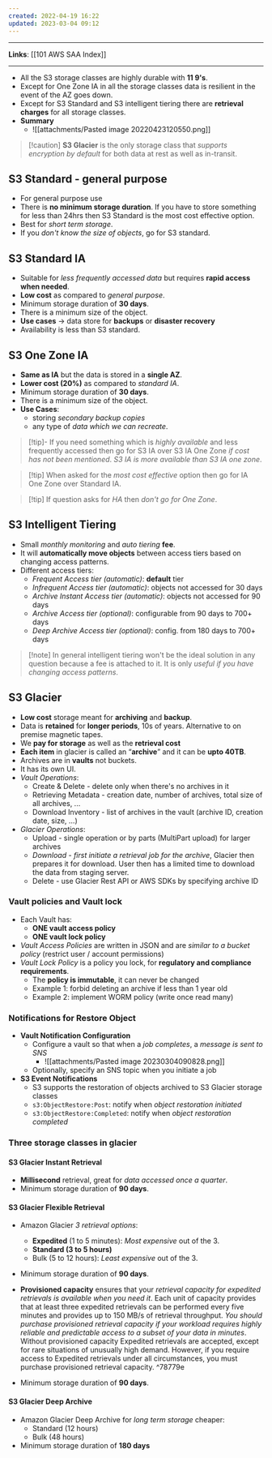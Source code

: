 ```yaml
---
created: 2022-04-19 16:22
updated: 2023-03-04 09:12
---
```

---
**Links**: [[101 AWS SAA Index]]

---
- All the S3 storage classes are highly durable with **11 9's**.
- Except for One Zone IA in all the storage classes data is resilient in the event of the AZ goes down.
- Except for S3 Standard and S3 intelligent tiering there are **retrieval charges** for all storage classes.
- **Summary**
	- ![[attachments/Pasted image 20220423120550.png]]

> [!caution] **S3 Glacier** is the only storage class that *supports encryption by default* for both data at rest as well as in-transit.

## S3 Standard - general purpose
- For general purpose use
- There is **no minimum storage duration**. If you have to store something for less than 24hrs then S3 Standard is the most cost effective option.
- Best for *short term storage*.
- If you *don't know the size of objects*, go for S3 standard.

## S3 Standard IA
- Suitable for *less frequently accessed data* but requires **rapid access when needed**.
- **Low cost** as compared to *general purpose*.
- Minimum storage duration of **30 days**.
- There is a minimum size of the object.
- **Use cases** → data store for **backups** or **disaster recovery**
- Availability is less than S3 standard.

## S3 One Zone IA
- **Same as IA** but the data is stored in a **single AZ**.
- **Lower cost (20%)** as compared to *standard IA*.
- Minimum storage duration of **30 days**.
- There is a minimum size of the object.
- **Use Cases**: 
	- storing *secondary backup copies* 
	- any type of *data which we can recreate*.

> [!tip]- If you need something which is *highly available* and less frequently accessed then go for S3 IA over S3 IA One Zone *if cost has not been mentioned*.
> *S3 IA is more available than S3 IA one zone*.

> [!tip] When asked for the *most cost effective* option then go for IA One Zone over Standard IA.

> [!tip] If question asks for *HA* then *don't go for One Zone*.

## S3 Intelligent Tiering
-   Small *monthly monitoring* and *auto tiering* **fee**.
-   It will **automatically move objects** between access tiers based on changing access patterns.
- Different access tiers:
	- *Frequent Access tier (automatic)*: **default** tier
	- *Infrequent Access tier (automatic)*: objects not accessed for 30 days
	- *Archive Instant Access tier (automatic)*: objects not accessed for 90 days
	- *Archive Access tier (optional)*: configurable from 90 days to 700+ days
	- *Deep Archive Access tier (optional)*: config. from 180 days to 700+ days

> [!note] In general intelligent tiering won't be the ideal solution in any question because a fee is attached to it. It is only *useful if you have changing access patterns*.

## S3 Glacier
- **Low cost** storage meant for **archiving** and **backup**.
- Data is **retained** for **longer periods**, 10s of years. Alternative to on premise magnetic tapes.
- We **pay for storage** as well as the **retrieval cost**
- **Each item** in glacier is called an “**archive**” and it can be **upto 40TB**.
- Archives are in **vaults** not buckets.
- It has its own UI.
- *Vault Operations*:
	- Create & Delete - delete only when there's no archives in it
	- Retrieving Metadata - creation date, number of archives, total size of all archives, ...
	- Download Inventory - list of archives in the vault (archive ID, creation date, size, ...)
- *Glacier Operations*:
	- Upload - single operation or by parts (MultiPart upload) for larger archives
	- *Download* - *first initiate a retrieval job for the archive*, Glacier then prepares it for download. User then has a limited time to download the data from staging server.
	- Delete - use Glacier Rest API or AWS SDKs by specifying archive ID

### Vault policies and Vault lock
- Each Vault has:
	- **ONE vault access policy**
	- **ONE vault lock policy**
- *Vault Access Policies* are written in JSON and are *similar to a bucket policy* (restrict user / account permissions)
- *Vault Lock Policy* is a policy you lock, for **regulatory and compliance requirements**.
	- The **policy is immutable**, it can never be changed
	- Example 1: forbid deleting an archive if less than 1 year old
	- Example 2: implement WORM policy (write once read many)

### Notifications for Restore Object
- **Vault Notification Configuration**
	- Configure a vault so that when a *job completes*, a *message is sent to SNS*
		- ![[attachments/Pasted image 20230304090828.png]]
	- Optionally, specify an SNS topic when you initiate a job
- **S3 Event Notifications**
	- S3 supports the restoration of objects archived to S3 Glacier storage classes
	- `s3:ObjectRestore:Post`: notify when *object restoration initiated*
	- `s3:ObjectRestore:Completed`: notify when *object restoration completed*

### Three storage classes in glacier
#### S3 Glacier Instant Retrieval
- **Millisecond** retrieval, great for *data accessed once a quarter*.
- Minimum storage duration of **90 days**.

#### S3 Glacier Flexible Retrieval
- Amazon Glacier *3 retrieval options*:
    -   **Expedited** (1 to 5 minutes): *Most expensive* out of the 3.
    -   **Standard (3 to 5 hours)**
    -   Bulk (5 to 12 hours): *Least expensive* out of the 3.
- Minimum storage duration of **90 days**.

- **Provisioned capacity** ensures that your *retrieval capacity for expedited retrievals is available when you need it*. Each unit of capacity provides that at least three expedited retrievals can be performed every five minutes and provides up to 150 MB/s of retrieval throughput. *You should purchase provisioned retrieval capacity if your workload requires highly reliable and predictable access to a subset of your data in minutes*. Without provisioned capacity Expedited retrievals are accepted, except for rare situations of unusually high demand. However, if you require access to Expedited retrievals under all circumstances, you must purchase provisioned retrieval capacity.
	 ^78779e
- Minimum storage duration of **90 days**.

#### S3 Glacier Deep Archive
- Amazon Glacier Deep Archive for *long term storage* cheaper:
    -   Standard (12 hours)
    -   Bulk (48 hours)
- Minimum storage duration of **180 days**